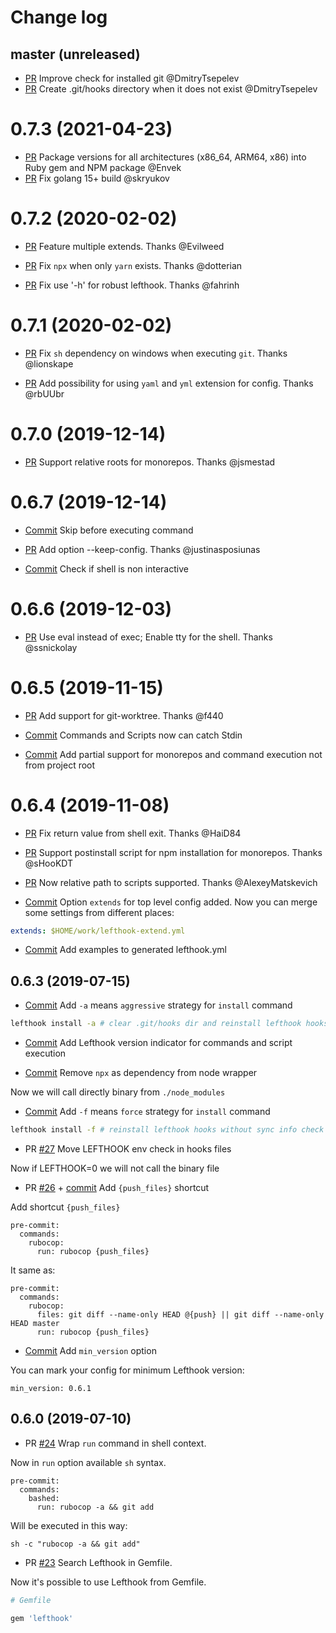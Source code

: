 # Change log

## master (unreleased)

- [PR](https://github.com/evilmartians/lefthook/pull/171) Improve check for installed git @DmitryTsepelev
- [PR](https://github.com/evilmartians/lefthook/pull/169) Create .git/hooks directory when it does not exist @DmitryTsepelev

# 0.7.3 (2021-04-23)

- [PR](https://github.com/evilmartians/lefthook/pull/168) Package versions for all architectures (x86_64, ARM64, x86) into Ruby gem and NPM package @Envek
- [PR](https://github.com/evilmartians/lefthook/pull/167) Fix golang 15+ build @skryukov

# 0.7.2 (2020-02-02)

- [PR](https://github.com/evilmartians/lefthook/pull/126) Feature multiple extends. Thanks @Evilweed

- [PR](https://github.com/evilmartians/lefthook/pull/124) Fix `npx` when only `yarn` exists. Thanks @dotterian

- [PR](https://github.com/evilmartians/lefthook/pull/116) Fix use '-h' for robust lefthook. Thanks @fahrinh

# 0.7.1 (2020-02-02)

- [PR](https://github.com/evilmartians/lefthook/pull/108) Fix `sh` dependency on windows when executing `git`. Thanks @lionskape

- [PR](https://github.com/evilmartians/lefthook/pull/103) Add possibility for using `yaml` and `yml` extension for config. Thanks @rbUUbr

# 0.7.0 (2019-12-14)

- [PR](https://github.com/evilmartians/lefthook/pull/98) Support relative roots for monorepos. Thanks @jsmestad

# 0.6.7 (2019-12-14)

- [Commit](https://github.com/evilmartians/lefthook/commit/e898b5c8ba56c4d6f29a4d1f433baa1779a0845b)
Skip before executing command

- [PR](https://github.com/evilmartians/lefthook/pull/94) Add option --keep-config. Thanks @justinasposiunas

- [Commit](https://github.com/evilmartians/lefthook/commit/d79a3a46e7d1ee709b97e97f823bfd27e9466eff)
Check if shell is non interactive

# 0.6.6 (2019-12-03)

- [PR](https://github.com/evilmartians/lefthook/pull/94) Use eval instead of exec; Enable tty for the shell. Thanks @ssnickolay

# 0.6.5 (2019-11-15)

- [PR](https://github.com/evilmartians/lefthook/pull/89) Add support for git-worktree. Thanks @f440

- [Commit](https://github.com/evilmartians/lefthook/commit/48702a0806d2b2eab13636ba56b0e0b99f346f1c)
Commands and Scripts now can catch Stdin

- [Commit](https://github.com/evilmartians/lefthook/commit/9a226842292ff1dda0f2273b66a0799988aa5289)
Add partial support for monorepos and command execution not from project root

# 0.6.4 (2019-11-08)

- [PR](https://github.com/evilmartians/lefthook/pull/84) Fix return value from shell exit. Thanks @HaiD84

- [PR](https://github.com/evilmartians/lefthook/pull/86) Support postinstall script for npm installation for monorepos. Thanks @sHooKDT

- [PR](https://github.com/evilmartians/lefthook/pull/82) Now relative path to scripts supported. Thanks @AlexeyMatskevich

- [Commit](https://github.com/evilmartians/lefthook/pull/80/commits/1a4b0ee155eb66ae6f3c365164012bee9332605a)
Option `extends` for top level config added. Now you can merge some settings from different places:
```yml
extends: $HOME/work/lefthook-extend.yml
```

- [Commit](https://github.com/evilmartians/lefthook/commit/83cf818106dbf222ea33ba86aafce8f30d7cb5a9)
Add examples to generated lefthook.yml

## 0.6.3 (2019-07-15)

- [Commit](https://github.com/evilmartians/lefthook/commit/0426936f48f248221126f15619932b0dc8c54d7a) Add `-a` means `aggressive` strategy for `install` command
```bash
lefthook install -a # clear .git/hooks dir and reinstall lefthook hooks
```

- [Commit](https://github.com/evilmartians/lefthook/commit/5efb0677a4a9ec1728d3cf1a083075e23315a796) Add Lefthook version indicator for commands and script execution

- [Commit](https://github.com/evilmartians/lefthook/commit/8b55d91eed46643a1674bd4ad96fa211a177e159) Remove `npx` as dependency from node wrapper

Now we will call directly binary from `./node_modules`

- [Commit](https://github.com/evilmartians/lefthook/commit/76ffed4c698bc074984e91f5610c0b98784bd10b) Add `-f` means `force` strategy for `install` command

```bash
lefthook install -f # reinstall lefthook hooks without sync info check
```

- PR [#27](https://github.com/evilmartians/lefthook/pull/27) Move LEFTHOOK env check in hooks files

Now if LEFTHOOK=0 we will not call the binary file

- PR [#26](https://github.com/evilmartians/lefthook/pull/26) + [commit](https://github.com/evilmartians/lefthook/commit/afd67f94631a10975209ed4c5fabc763f44280eb) Add `{push_files}` shortcut

Add shortcut `{push_files}`

```
pre-commit:
  commands:
    rubocop:
      run: rubocop {push_files}
```
It same as:
```
pre-commit:
  commands:
    rubocop:
      files: git diff --name-only HEAD @{push} || git diff --name-only HEAD master
      run: rubocop {push_files}
```

- [Commit](https://github.com/evilmartians/lefthook/commit/af087b032a14952aa1dd235a3d0b5a51bc760a10) Add `min_version` option

You can mark your config for minimum Lefthook version:
```
min_version: 0.6.1
```

## 0.6.0 (2019-07-10)

- PR [#24](https://github.com/palkan/logidze/pull/110) Wrap `run` command in shell context.

Now in `run` option available `sh` syntax.

```
pre-commit:
  commands:
    bashed:
      run: rubocop -a && git add
```
Will be executed in this way:
```
sh -c "rubocop -a && git add"
```

- PR [#23](https://github.com/evilmartians/lefthook/pull/24) Search Lefthook in Gemfile.

Now it's possible to use Lefthook from Gemfile.

```ruby
# Gemfile

gem 'lefthook'
```
